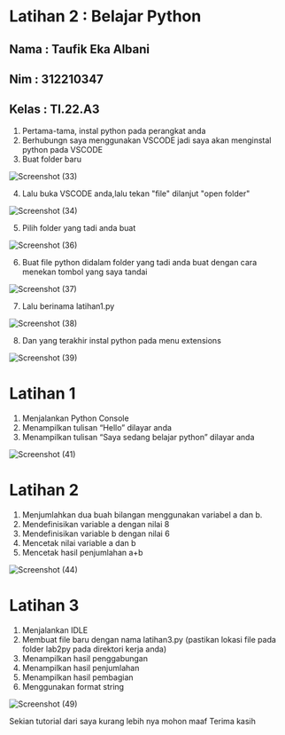 # Latihan 2 : Belajar Python

## Nama : Taufik Eka Albani

## Nim : 312210347

## Kelas : TI.22.A3

1. Pertama-tama, instal python pada perangkat anda
2. Berhubungn saya menggunakan VSCODE jadi saya akan menginstal python pada  VSCODE
3. Buat folder baru

![Screenshot (33)](https://user-images.githubusercontent.com/115517181/196446284-1f89dd4e-32f0-4d62-aec9-66b668867e2f.png)


4. Lalu buka VSCODE anda,lalu tekan "file" dilanjut "open folder"

![Screenshot (34)](https://user-images.githubusercontent.com/115517181/196446708-9f23063f-3505-4930-937c-0d1304fcf252.png)

5. Pilih folder yang tadi anda buat

![Screenshot (36)](https://user-images.githubusercontent.com/115517181/196447455-cd7ea580-c1f7-4be2-ba9b-3b2b71f25469.png)

6. Buat file python didalam folder yang tadi anda buat dengan cara menekan tombol yang saya tandai

![Screenshot (37)](https://user-images.githubusercontent.com/115517181/196448539-f6f5e7ec-c28e-4912-87ca-54a974bb2d9f.jpg)

7. Lalu berinama latihan1.py

![Screenshot (38)](https://user-images.githubusercontent.com/115517181/196449172-65d91cfb-8da8-4456-9db1-0107b2ccc309.png)
 
 8. Dan yang terakhir instal python pada menu extensions
 
 ![Screenshot (39)](https://user-images.githubusercontent.com/115517181/196449981-ad674a53-8f39-4990-bccd-eb4033abe322.png)
 
# Latihan 1

1. Menjalankan Python Console
2. Menampilkan tulisan “Hello” dilayar anda
3. Menampilkan tulisan “Saya sedang belajar python” dilayar anda

![Screenshot (41)](https://user-images.githubusercontent.com/115517181/196451880-23eb03e1-6a2d-45e6-89f7-81fd1c0c7aae.png)

# Latihan 2

1. Menjumlahkan dua buah bilangan menggunakan variabel a dan b.
2. Mendefinisikan variable a dengan nilai 8
3. Mendefinisikan variable b dengan nilai 6
4. Mencetak nilai variable a dan b
5. Mencetak hasil penjumlahan a+b

![Screenshot (44)](https://user-images.githubusercontent.com/115517181/196452261-686472a2-8b23-4f2e-8086-028f10055596.png)

# Latihan 3

1. Menjalankan IDLE
2. Membuat file baru dengan nama latihan3.py (pastikan lokasi file
   pada folder lab2py pada direktori kerja anda)
3. Menampilkan hasil penggabungan
4. Menampilkan hasil penjumlahan
5. Menampilkan hasil pembagian 
6. Menggunakan format string
  
![Screenshot (49)](https://user-images.githubusercontent.com/115517181/197322742-237a8c73-4308-420c-8608-4dcd89cf5575.png)

Sekian tutorial dari saya kurang lebih nya mohon maaf
Terima kasih


